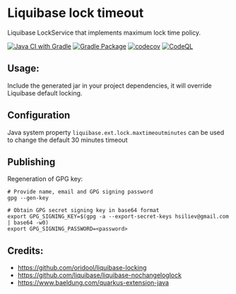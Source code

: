 # Liquibase lock timeout
Liquibase LockService that implements maximum lock time policy.

[![Java CI with Gradle](https://github.com/hsiliev/liquibase-lock-timeout/actions/workflows/gradle.yml/badge.svg)](https://github.com/hsiliev/liquibase-lock-timeout/actions/workflows/gradle.yml)
[![Gradle Package](https://github.com/hsiliev/liquibase-lock-timeout/actions/workflows/gradle-publish.yml/badge.svg)](https://github.com/hsiliev/liquibase-lock-timeout/actions/workflows/gradle-publish.yml)
[![codecov](https://codecov.io/gh/hsiliev/liquibase-lock-timeout/branch/main/graph/badge.svg?token=Y9TJ86AVTF)](https://codecov.io/gh/hsiliev/liquibase-lock-timeout)
[![CodeQL](https://github.com/hsiliev/liquibase-lock-timeout/actions/workflows/codeql-analysis.yml/badge.svg)](https://github.com/hsiliev/liquibase-lock-timeout/actions/workflows/codeql-analysis.yml)

## Usage:
Include the generated jar in your project dependencies, it will override Liquibase default locking.

## Configuration
Java system property `liquibase.ext.lock.maxtimeoutminutes` can be used to change the default 30 minutes timeout

## Publishing

Regeneration of GPG key:
```shell
# Provide name, email and GPG signing password
gpg --gen-key

# Obtain GPG secret signing key in base64 format
export GPG_SIGNING_KEY=$(gpg -a --export-secret-keys hsiliev@gmail.com | base64 -w0)
export GPG_SIGNING_PASSWORD=<password>
```

## Credits:
* https://github.com/oridool/liquibase-locking
* https://github.com/liquibase/liquibase-nochangeloglock
* https://www.baeldung.com/quarkus-extension-java
